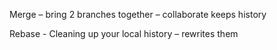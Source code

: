 Merge – bring 2 branches together – collaborate keeps history 

 

Rebase - Cleaning up your local history – rewrites them 
